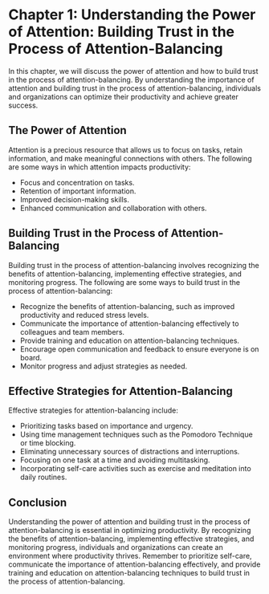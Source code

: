 Chapter 1: Understanding the Power of Attention: Building Trust in the Process of Attention-Balancing
=====================================================================================================

In this chapter, we will discuss the power of attention and how to build trust in the process of attention-balancing. By understanding the importance of attention and building trust in the process of attention-balancing, individuals and organizations can optimize their productivity and achieve greater success.

The Power of Attention
----------------------

Attention is a precious resource that allows us to focus on tasks, retain information, and make meaningful connections with others. The following are some ways in which attention impacts productivity:

* Focus and concentration on tasks.
* Retention of important information.
* Improved decision-making skills.
* Enhanced communication and collaboration with others.

Building Trust in the Process of Attention-Balancing
----------------------------------------------------

Building trust in the process of attention-balancing involves recognizing the benefits of attention-balancing, implementing effective strategies, and monitoring progress. The following are some ways to build trust in the process of attention-balancing:

* Recognize the benefits of attention-balancing, such as improved productivity and reduced stress levels.
* Communicate the importance of attention-balancing effectively to colleagues and team members.
* Provide training and education on attention-balancing techniques.
* Encourage open communication and feedback to ensure everyone is on board.
* Monitor progress and adjust strategies as needed.

Effective Strategies for Attention-Balancing
--------------------------------------------

Effective strategies for attention-balancing include:

* Prioritizing tasks based on importance and urgency.
* Using time management techniques such as the Pomodoro Technique or time blocking.
* Eliminating unnecessary sources of distractions and interruptions.
* Focusing on one task at a time and avoiding multitasking.
* Incorporating self-care activities such as exercise and meditation into daily routines.

Conclusion
----------

Understanding the power of attention and building trust in the process of attention-balancing is essential in optimizing productivity. By recognizing the benefits of attention-balancing, implementing effective strategies, and monitoring progress, individuals and organizations can create an environment where productivity thrives. Remember to prioritize self-care, communicate the importance of attention-balancing effectively, and provide training and education on attention-balancing techniques to build trust in the process of attention-balancing.
